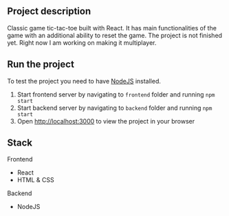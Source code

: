 ## Project description


Classic game tic-tac-toe built with React. It has main functionalities of the game with an additional ability to reset the game. The project is not finished yet. Right now I am working on making it multiplayer.

## Run the project
To test the project you need to have [NodeJS](https://nodejs.org/en/) installed.
1. Start frontend server by navigating to `frontend` folder and running `npm start`
2. Start backend server by navigating to `backend` folder and running `npm start`
3. Open [http://localhost:3000](http://localhost:3000) to view the project in your browser

## Stack
Frontend
- React
- HTML & CSS

Backend
- NodeJS
